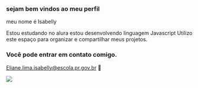 ### sejam bem vindos ao meu perfil

meu nome é  Isabelly

Estou estudando no alura
estou desenvolvendo linguagem Javascript
Utilizo este espaço para organizar e compartilhar meus projetos.

### Você pode entrar em contato comigo. 

Eliane.lima.isabelly@escola.pr.gov.br 📧

![](https://media.tenor.com/YwCoF_AO0wQAAAAC/inside-out-joy.gif)
